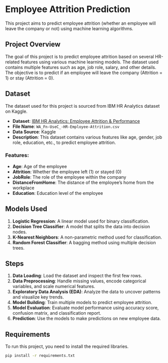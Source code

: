 # Employee Attrition Prediction

This project aims to predict employee attrition (whether an employee will leave the company or not) using machine learning algorithms.

## Project Overview

The goal of this project is to predict employee attrition based on several HR-related features using various machine learning models. The dataset used contains multiple features such as age, job role, salary, and other details. The objective is to predict if an employee will leave the company (Attrition = 1) or stay (Attrition = 0).

## Dataset

The dataset used for this project is sourced from IBM HR Analytics dataset on Kaggle.

- **Dataset**: [IBM HR Analytics: Employee Attrition & Performance](https://www.kaggle.com/datasets/pavansubhasht/ibm-hr-analytics-attrition-dataset)
- **File Name**: `WA_Fn-UseC_-HR-Employee-Attrition.csv`
- **Data Source**: Kaggle
- **Description**: This dataset contains various features like age, gender, job role, education, etc., to predict employee attrition.

### Features:

- **Age**: Age of the employee
- **Attrition**: Whether the employee left (1) or stayed (0)
- **JobRole**: The role of the employee within the company
- **DistanceFromHome**: The distance of the employee’s home from the workplace
- **Education**: Education level of the employee

## Models Used

1. **Logistic Regression**: A linear model used for binary classification.
2. **Decision Tree Classifier**: A model that splits the data into decision nodes.
3. **K-Nearest Neighbors**: A non-parametric method used for classification.
4. **Random Forest Classifier**: A bagging method using multiple decision trees.

## Steps

1. **Data Loading**: Load the dataset and inspect the first few rows.
2. **Data Preprocessing**: Handle missing values, encode categorical variables, and scale numerical features.
3. **Exploratory Data Analysis (EDA)**: Analyze the data to uncover patterns and visualize key trends.
4. **Model Building**: Train multiple models to predict employee attrition.
5. **Model Evaluation**: Evaluate model performance using accuracy score, confusion matrix, and classification report.
6. **Prediction**: Use the models to make predictions on new employee data.

## Requirements

To run this project, you need to install the required libraries.

```bash
pip install -r requirements.txt

